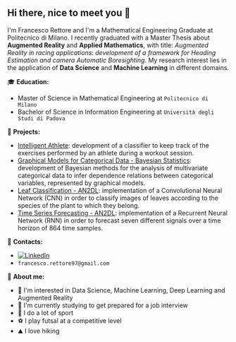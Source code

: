 ## Hi there, nice to meet you 👋

I'm Francesco Rettore and I'm a Mathematical Engineering Graduate at Politecnico di Milano.
I recently graduated with a Master Thesis about **Augmented Reality** and **Applied Mathematics**, with title: *Augmented Reality in racing applications: development of a framework for Heading Estimation and camera Automatic Boresighting*.
My research interest lies in the application of **Data Science** and **Machine Learning** in different domains.

🎓 **Education:**
- Master of Science in Mathematical Engineering at `Politecnico di Milano`
- Bachelor of Science in Information Engineering at `Università degli Studi di Padova`

📌 **Projects:**
- [Intelligent Athlete](https://github.com/Sesco97/Intelligent-Athlete): development of a classifier to keep track of the exercises performed by an athlete during a workout session.
- [Graphical Models for Categorical Data - Bayesian Statistics](https://github.com/Sesco97/GraphicalModels-BayesStat): development of Bayesian methods for the analysis of multivariate categorical data to infer dependence relations between categorical variables, represented by graphical models.
- [Leaf Classification - AN2DL](https://github.com/Sesco97/LeafClassification-AN2DL): implementation of a Convolutional Neural Network (CNN) in order to classify images of leaves according to the species of the plant to which they belong.
- [Time Series Forecasting - AN2DL](https://github.com/Sesco97/TimeSeriesForecasting-AN2DL): implementation of a Recurrent Neural Network (RNN) in order to forecast seven different signals over a time horizon of 864 time samples.

📢 **Contacts:**
- [![LinkedIn](https://img.shields.io/badge/-LinkedIn-blue?style=flat&logo=Linkedin&logoColor=white)](https://www.linkedin.com/in/francesco-rettore/)
- `francesco.rettore97@gmail.com`

👦 **About me:**
- 👀 I'm interested in Data Science, Machine Learning, Deep Learning and Augmented Reality
- 🌱 I'm currently studying to get prepared for a job interview
- 🏃 I do a lot of sport
- ⚽ I play futsal at a competitive level
- ⛰️ I love hiking
